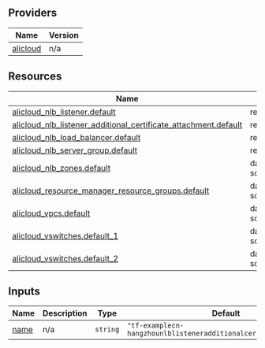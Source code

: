 <!-- BEGIN_TF_DOCS -->
## Providers

| Name | Version |
|------|---------|
| <a name="provider_alicloud"></a> [alicloud](#provider\_alicloud) | n/a |

## Resources

| Name | Type |
|------|------|
| [alicloud_nlb_listener.default](https://registry.terraform.io/providers/hashicorp/alicloud/latest/docs/resources/nlb_listener) | resource |
| [alicloud_nlb_listener_additional_certificate_attachment.default](https://registry.terraform.io/providers/hashicorp/alicloud/latest/docs/resources/nlb_listener_additional_certificate_attachment) | resource |
| [alicloud_nlb_load_balancer.default](https://registry.terraform.io/providers/hashicorp/alicloud/latest/docs/resources/nlb_load_balancer) | resource |
| [alicloud_nlb_server_group.default](https://registry.terraform.io/providers/hashicorp/alicloud/latest/docs/resources/nlb_server_group) | resource |
| [alicloud_nlb_zones.default](https://registry.terraform.io/providers/hashicorp/alicloud/latest/docs/data-sources/nlb_zones) | data source |
| [alicloud_resource_manager_resource_groups.default](https://registry.terraform.io/providers/hashicorp/alicloud/latest/docs/data-sources/resource_manager_resource_groups) | data source |
| [alicloud_vpcs.default](https://registry.terraform.io/providers/hashicorp/alicloud/latest/docs/data-sources/vpcs) | data source |
| [alicloud_vswitches.default_1](https://registry.terraform.io/providers/hashicorp/alicloud/latest/docs/data-sources/vswitches) | data source |
| [alicloud_vswitches.default_2](https://registry.terraform.io/providers/hashicorp/alicloud/latest/docs/data-sources/vswitches) | data source |

## Inputs

| Name | Description | Type | Default | Required |
|------|-------------|------|---------|:--------:|
| <a name="input_name"></a> [name](#input\_name) | n/a | `string` | `"tf-examplecn-hangzhounlblisteneradditionalcertificateatt27855"` | no |
<!-- END_TF_DOCS -->    